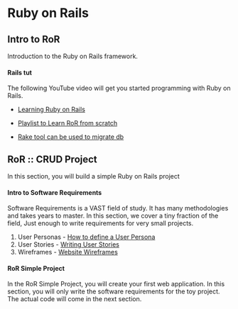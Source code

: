 # Ruby on Rails

## Intro to RoR

Introduction to the Ruby on Rails framework.

#### Rails tut

The following YouTube video will get you started programming with Ruby on Rails.

- [Learning Ruby on Rails](https://www.youtube.com/watch?v=fmyvWz5TUWg&feature=emb_imp_woyt)

- [Playlist to Learn RoR from scratch](https://www.youtube.com/playlist?list=PLm8ctt9NhMNV75T9WYIrA6m9I_uw7vS56)

- [Rake tool can be used to migrate db](https://medium.com/@anniemester/using-rake-database-commands-1888cab597ca)


## RoR :: CRUD Project

In this section, you will build a simple Ruby on Rails project

#### Intro to Software Requirements

Software Requirements is a VAST field of study. It has many methodologies and takes years to master.
In this section, we cover a tiny fraction of the field, Just enough to write requirements for very small projects.

1. User Personas - [How to define a User Persona](https://careerfoundry.com/en/blog/ux-design/how-to-define-a-user-persona/)
2. User Stories - [Writing User Stories](https://www.mountaingoatsoftware.com/agile/user-stories)
3. Wireframes - [Website Wireframes](https://en.wikipedia.org/wiki/Website_wireframe)


#### RoR Simple Project

In the RoR Simple Project, you will create your first web application.
In this section, you will only write the software requirements for the toy project. The actual code will come in the next section.